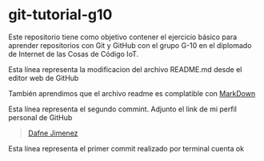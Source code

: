 # git-tutorial-g10
Este repositorio tiene como objetivo contener el ejercicio básico para aprender repositorios con Git y GitHub con el grupo G-10 en el diplomado de Internet de las Cosas de Código IoT.

Esta línea representa la modificacion del archivo README.md desde el editor web de GitHub

También aprendimos que el archivo readme es complatible con [MarkDown](https://stackedit.io/app#)

Esta línea representa el segundo commint. Adjunto el link de mi perfil personal de GitHub
> [Dafne Jimenez](https://github.com/DafneJimenezR)

Esta línea representa el primer commit realizado por terminal cuenta ok


